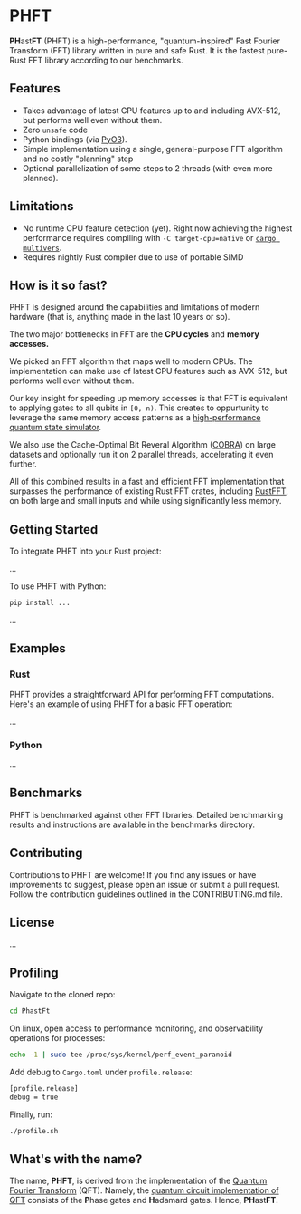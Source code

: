 # PHFT

**PH**ast**FT** (PHFT) is a high-performance, "quantum-inspired" Fast Fourier Transform (FFT) library written in pure
and safe Rust. It is the fastest pure-Rust FFT library according to our benchmarks.

## Features

- Takes advantage of latest CPU features up to and including AVX-512, but performs well even without them.
- Zero `unsafe` code
- Python bindings (via [PyO3](https://github.com/PyO3/pyo3)).
- Simple implementation using a single, general-purpose FFT algorithm and no costly "planning" step
- Optional parallelization of some steps to 2 threads (with even more planned).

## Limitations

 - No runtime CPU feature detection (yet). Right now achieving the highest performance requires compiling with `-C target-cpu=native` or [`cargo multivers`](https://github.com/ronnychevalier/cargo-multivers).
 - Requires nightly Rust compiler due to use of portable SIMD

## How is it so fast?

PHFT is designed around the capabilities and limitations of modern hardware (that is, anything made in the last 10 years or so).

The two major bottlenecks in FFT are the **CPU cycles** and **memory accesses.**

We picked an FFT algorithm that maps well to modern CPUs. The implementation can make use of latest CPU features such as AVX-512, but performs well even without them.

Our key insight for speeding up memory accesses is that FFT is equivalent to applying gates to all qubits in `[0, n)`.
This creates to oppurtunity to leverage the same memory access patterns as a [high-performance quantum state simulator](https://github.com/QuState/spinoza).

We also use the Cache-Optimal Bit Reveral Algorithm ([COBRA](https://csaws.cs.technion.ac.il/~itai/Courses/Cache/bit.pdf))
on large datasets and optionally run it on 2 parallel threads, accelerating it even further.

All of this combined results in a fast and efficient FFT implementation that surpasses the performance of existing Rust FFT crates,
including [RustFFT](https://crates.io/crates/rustfft/), on both large and small inputs and while using significantly less memory.

## Getting Started

To integrate PHFT into your Rust project:

...

To use PHFT with Python:

```bash
pip install ...
```

...

## Examples

### Rust

PHFT provides a straightforward API for performing FFT computations. Here's an example of using PHFT for a basic FFT
operation:

...

### Python

...

## Benchmarks

PHFT is benchmarked against other FFT libraries. Detailed benchmarking results and instructions are available in the
benchmarks directory.

## Contributing

Contributions to PHFT are welcome! If you find any issues or have improvements to suggest, please open an issue or
submit a pull request. Follow the contribution guidelines outlined in the CONTRIBUTING.md file.

## License

...

## Profiling

Navigate to the cloned repo:

```bash
cd PhastFt
```

On linux, open access to performance monitoring, and observability operations for processes:

```bash
echo -1 | sudo tee /proc/sys/kernel/perf_event_paranoid
```

Add debug to `Cargo.toml` under `profile.release`:

```bash
[profile.release]
debug = true
```

Finally, run:

```bash
./profile.sh
```

## What's with the name?

The name, **PHFT**, is derived from the implementation of the
[Quantum Fourier Transform](https://en.wikipedia.org/wiki/Quantum_Fourier_transform) (QFT). Namely, the
[quantum circuit implementation of QFT](https://en.wikipedia.org/wiki/Quantum_Fourier_transform#Circuit_implementation)
consists of the **P**hase gates and **H**adamard gates. Hence, **PH**ast**FT**.
